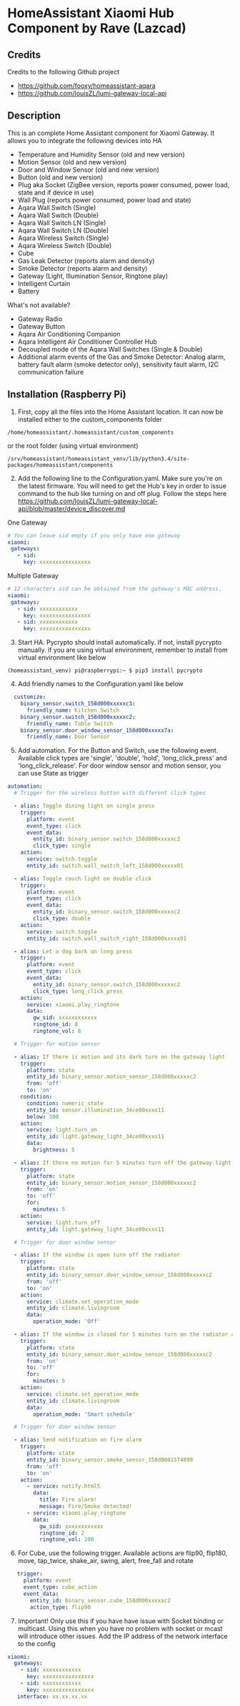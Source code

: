 # HomeAssistant Xiaomi Hub Component by Rave (Lazcad)

Credits
---------------
Credits to the following Github project
- https://github.com/fooxy/homeassistant-aqara
- https://github.com/louisZL/lumi-gateway-local-api

Description
---------------
This is an complete Home Assistant component for Xiaomi Gateway. It allows you to integrate the following devices into HA

- Temperature and Humidity Sensor (old and new version)
- Motion Sensor (old and new version)
- Door and Window Sensor (old and new version)
- Button (old and new version)
- Plug aka Socket (ZigBee version, reports power consumed, power load, state and if device in use)
- Wall Plug (reports power consumed, power load and state)
- Aqara Wall Switch (Single)
- Aqara Wall Switch (Double)
- Aqara Wall Switch LN (Single)
- Aqara Wall Switch LN (Double)
- Aqara Wireless Switch (Single)
- Aqara Wireless Switch (Double)
- Cube
- Gas Leak Detector (reports alarm and density)
- Smoke Detector (reports alarm and density)
- Gateway (Light, Illumination Sensor, Ringtone play)
- Intelligent Curtain
- Battery

What's not available?

- Gateway Radio
- Gateway Button
- Aqara Air Conditioning Companion
- Aqara Intelligent Air Conditioner Controller Hub
- Decoupled mode of the Aqara Wall Switches (Single & Double)
- Additional alarm events of the Gas and Smoke Detector: Analog alarm, battery fault alarm (smoke detector only), sensitivity fault alarm, I2C communication failure

Installation (Raspberry Pi)
---------------------------

1. First, copy all the files into the Home Assistant location. It can now be installed either to the custom_components folder 
 ```
 /home/homeassistant/.homeassistant/custom_components
 ```
 or the root folder (using virtual environment)
 ```
 /srv/homeassistant/homeassistant_venv/lib/python3.4/site-packages/homeassistant/components
 ```

2. Add the following line to the Configuration.yaml. Make sure you're on the latest firmware. You will need to get the Hub's key in order to issue command to the hub like turning on and off plug. Follow the steps here https://github.com/louisZL/lumi-gateway-local-api/blob/master/device_discover.md

 One Gateway
  ```yaml
 # You can leave sid empty if you only have one gateway
 xiaomi:
   gateways:
     - sid:
       key: xxxxxxxxxxxxxxxx
  ```

 Multiple Gateway
  ```yaml
 # 12 characters sid can be obtained from the gateway's MAC address.
 xiaomi:
   gateways:
     - sid: xxxxxxxxxxxx
       key: xxxxxxxxxxxxxxxx
     - sid: xxxxxxxxxxxx
       key: xxxxxxxxxxxxxxxx
  ```

3. Start HA. Pycrypto should install automatically. If not, install pycrypto manually. if you are using virtual environment, remember to install from virtual environment like below
 ```
 (homeassistant_venv) pi@raspberrypi:~ $ pip3 install pycrypto
 ```

4. Add friendly names to the Configuration.yaml like below
  ```yaml
    customize:
      binary_sensor.switch_158d000xxxxxc3:
        friendly_name: Kitchen Switch
      binary_sensor.switch_158d000xxxxxc2:
        friendly_name: Table Switch
      binary_sensor.door_window_sensor_158d000xxxxx7a:
        friendly_name: Door Sensor
  ```

5. Add automation. For the Button and Switch, use the following event. Available click types are 'single', 'double', 'hold', 'long_click_press' and 'long_click_release'. For door window sensor and motion sensor, you can use State as trigger
  ```yaml
  automation:
    # Trigger for the wireless button with different click types

    - alias: Toggle dining light on single press
      trigger:
        platform: event
        event_type: click
        event_data:
          entity_id: binary_sensor.switch_158d000xxxxxc2
          click_type: single
      action:
        service: switch.toggle
        entity_id: switch.wall_switch_left_158d000xxxxx01

    - alias: Toggle couch light on double click
      trigger:
        platform: event
        event_type: click
        event_data:
          entity_id: binary_sensor.switch_158d000xxxxxc2
          click_type: double
      action:
        service: switch.toggle
        entity_id: switch.wall_switch_right_158d000xxxxx01

    - alias: Let a dog bark on long press
      trigger:
        platform: event
        event_type: click
        event_data:
          entity_id: binary_sensor.switch_158d000xxxxxc2
          click_type: long_click_press
      action:
        service: xiaomi.play_ringtone
        data:
          gw_sid: xxxxxxxxxxxx
          ringtone_id: 8
          ringtone_vol: 8
  ```

  ```yaml
    # Trigger for motion sensor

    - alias: If there is motion and its dark turn on the gateway light
      trigger:
        platform: state
        entity_id: binary_sensor.motion_sensor_158d000xxxxxc2
        from: 'off'
        to: 'on'
      condition:
        condition: numeric_state
        entity_id: sensor.illumination_34ce00xxxx11
        below: 300
      action:
        service: light.turn_on
        entity_id: light.gateway_light_34ce00xxxx11
        data:
          brightness: 5

    - alias: If there no motion for 5 minutes turn off the gateway light
      trigger:
        platform: state
        entity_id: binary_sensor.motion_sensor_158d000xxxxxc2
        from: 'on'
        to: 'off'
        for:
          minutes: 5
      action:
        service: light.turn_off
        entity_id: light.gateway_light_34ce00xxxx11
  ```

  ```yaml
    # Trigger for door window sensor

    - alias: If the window is open turn off the radiator
      trigger:
        platform: state
        entity_id: binary_sensor.door_window_sensor_158d000xxxxxc2
        from: 'off'
        to: 'on'
      action:
        service: climate.set_operation_mode
        entity_id: climate.livingroom
        data:
          operation_mode: 'Off'

    - alias: If the window is closed for 5 minutes turn on the radiator again
      trigger:
        platform: state
        entity_id: binary_sensor.door_window_sensor_158d000xxxxxc2
        from: 'on'
        to: 'off'
        for:
          minutes: 5
      action:
        service: climate.set_operation_mode
        entity_id: climate.livingroom
        data:
          operation_mode: 'Smart schedule'
  ```

  ```yaml
    # Trigger for door window sensor

    - alias: Send notification on fire alarm
      trigger:
        platform: state
        entity_id: binary_sensor.smoke_sensor_158d0001574899
        from: 'off'
        to: 'on'
      action:
        - service: notify.html5
          data:
            title: Fire alarm!
            message: Fire/Smoke detected!
        - service: xiaomi.play_ringtone
          data:
            gw_sid: xxxxxxxxxxxx
            ringtone_id: 2
            ringtone_vol: 100
  ```

6. For Cube, use the following trigger. Available actions are flip90, flip180, move, tap_twice, shake_air, swing, alert, free_fall and rotate

 ```yaml
    trigger:
      platform: event
      event_type: cube_action
      event_data:
        entity_id: binary_sensor.cube_158d000xxxxxc2
        action_type: flip90
 ```

7. Important! Only use this if you have have issue with Socket binding or multicast. Using this when you have no problem with socket or mcast will introduce other issues. Add the IP address of the network interface to the config
 
 ```yaml
 xiaomi:
   gateways:
     - sid: xxxxxxxxxxxx
       key: xxxxxxxxxxxxxxxx
     - sid: xxxxxxxxxxxx
       key: xxxxxxxxxxxxxxxx
    interface: xx.xx.xx.xx
 ```
